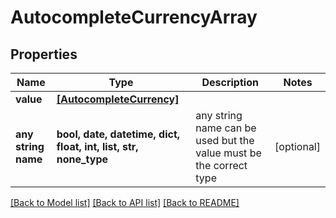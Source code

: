 # AutocompleteCurrencyArray


## Properties
Name | Type | Description | Notes
------------ | ------------- | ------------- | -------------
**value** | [**[AutocompleteCurrency]**](AutocompleteCurrency.md) |  | 
**any string name** | **bool, date, datetime, dict, float, int, list, str, none_type** | any string name can be used but the value must be the correct type | [optional]

[[Back to Model list]](../README.md#documentation-for-models) [[Back to API list]](../README.md#documentation-for-api-endpoints) [[Back to README]](../README.md)


